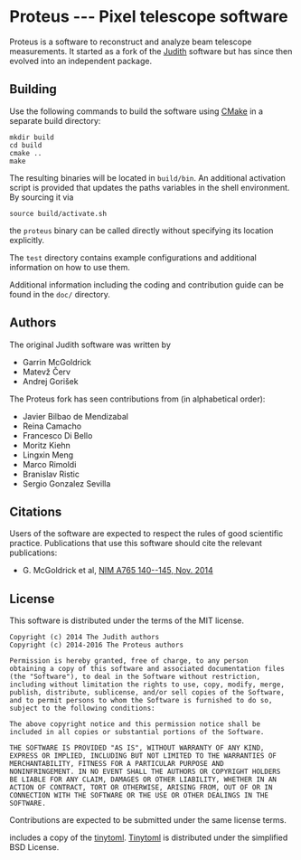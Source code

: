 Proteus --- Pixel telescope software
====================================

Proteus is a software to reconstruct and analyze beam telescope
measurements. It started as a fork of the [Judith][judith] software but
has since then evolved into an independent package.

Building
--------

Use the following commands to build the software using [CMake][cmake] in a
separate build directory:

    mkdir build
    cd build
    cmake ..
    make

The resulting binaries will be located in `build/bin`. An additional
activation script is provided that updates the paths variables in the shell
environment. By sourcing it via

    source build/activate.sh

the `proteus` binary can be called directly without specifying its
location explicitly.

The `test` directory contains example configurations and additional information
on how to use them.

Additional information including the coding and contribution guide can be found
in the `doc/` directory.

Authors
-------

The original Judith software was written by

*   Garrin McGoldrick
*   Matevž Červ
*   Andrej Gorišek

The Proteus fork has seen contributions from (in alphabetical order):

*   Javier Bilbao de Mendizabal
*   Reina Camacho
*   Francesco Di Bello
*   Moritz Kiehn
*   Lingxin Meng
*   Marco Rimoldi
*   Branislav Ristic
*   Sergio Gonzalez Sevilla

Citations
---------

Users of the software are expected to respect the rules of good
scientific practice. Publications that use this software should cite the
relevant publications:

*   G. McGoldrick et al, [NIM A765 140--145, Nov. 2014][paper2014]

License
-------

This software is distributed under the terms of the MIT license.

    Copyright (c) 2014 The Judith authors
    Copyright (c) 2014-2016 The Proteus authors

    Permission is hereby granted, free of charge, to any person
    obtaining a copy of this software and associated documentation files
    (the "Software"), to deal in the Software without restriction,
    including without limitation the rights to use, copy, modify, merge,
    publish, distribute, sublicense, and/or sell copies of the Software,
    and to permit persons to whom the Software is furnished to do so,
    subject to the following conditions:

    The above copyright notice and this permission notice shall be
    included in all copies or substantial portions of the Software.

    THE SOFTWARE IS PROVIDED "AS IS", WITHOUT WARRANTY OF ANY KIND,
    EXPRESS OR IMPLIED, INCLUDING BUT NOT LIMITED TO THE WARRANTIES OF
    MERCHANTABILITY, FITNESS FOR A PARTICULAR PURPOSE AND
    NONINFRINGEMENT. IN NO EVENT SHALL THE AUTHORS OR COPYRIGHT HOLDERS
    BE LIABLE FOR ANY CLAIM, DAMAGES OR OTHER LIABILITY, WHETHER IN AN
    ACTION OF CONTRACT, TORT OR OTHERWISE, ARISING FROM, OUT OF OR IN
    CONNECTION WITH THE SOFTWARE OR THE USE OR OTHER DEALINGS IN THE
    SOFTWARE.

Contributions are expected to be submitted under the same license terms.

<TO BE RENAMED> includes a copy of the [tinytoml][tinytoml].
[Tinytoml][tinytoml] is distributed under the simplified BSD License.


[cmake]: http://www.cmake.org
[judith]: https://github.com/gmcgoldr/judith
[paper2014]: http://dx.doi.org/10.1016/j.nima.2014.05.033
[tinytoml]: https://github.com/mayah/tinytoml

